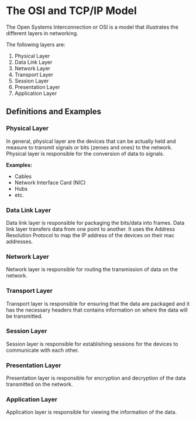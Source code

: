 # The OSI and TCP/IP Model

The Open Systems Interconnection or OSI is a model that illustrates the different layers in networking.

The following layers are:

1. Physical Layer
2. Data Link Layer
3. Network Layer
4. Transport Layer
5. Session Layer
6. Presentation Layer
7. Application Layer

## **Definitions and Examples**

### Physical Layer

In general, physical layer are the devices that can be actually held and measure to transmit signals or bits \(zeroes and ones\) to the network. Physical layer is responsible for the conversion of data to signals.

**Examples:**

* Cables
* Network Interface Card \(NIC\)
* Hubs
* etc.

### Data Link Layer

Data link layer is responsible for packaging the bits/data into frames. Data link layer transfers data from one point to another. It uses the Address Resolution Protocol to map the IP address of the devices on their mac addresses.

### Network Layer

Network layer is responsible for routing the transmission of data on the network.

### Transport Layer

Transport layer is responsible for ensuring that the data are packaged and it has the necessary headers that contains information on where the data will be transmitted.

### Session Layer

Session layer is responsible for establishing sessions for the devices to communicate with each other.

### Presentation Layer

Presentation layer is responsible for encryption and decryption of the data transmitted on the network.

### Application Layer

Application layer is responsible for viewing the information of the data.



